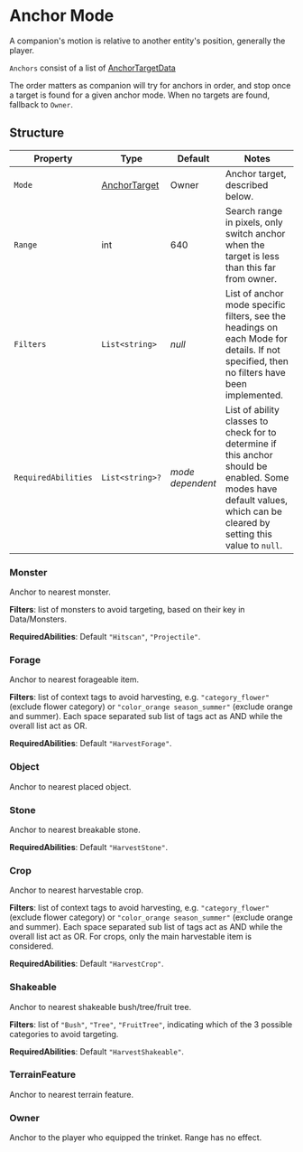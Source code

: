 # Anchor Mode

A companion's motion is relative to another entity's position, generally the player.

`Anchors` consist of a list of [AnchorTargetData](~/api/TrinketTinker.Models.AnchorTargetData.yml)

The order matters as companion will try for anchors in order, and stop once a target is found for a given anchor mode.
When no targets are found, fallback to `Owner`.

## Structure

| Property | Type | Default | Notes |
| -------- | ---- | ------- | ----- |
| `Mode` | [AnchorTarget](~/api/TrinketTinker.Models.AnchorTarget.yml) | Owner | Anchor target, described below. |
| `Range` | int | 640 | Search range in pixels, only switch anchor when the target is less than this far from owner. |
| `Filters` | `List<string>` | _null_ | List of anchor mode specific filters, see the headings on each Mode for details. If not specified, then no filters have been implemented. |
| `RequiredAbilities` | `List<string>?` | _mode dependent_  | List of ability classes to check for to determine if this anchor should be enabled. Some modes have default values, which can be cleared by setting this value to `null`. |

### Monster

Anchor to nearest monster.

__Filters__: list of monsters to avoid targeting, based on their key in Data/Monsters.

__RequiredAbilities__: Default `"Hitscan"`, `"Projectile"`.

### Forage

Anchor to nearest forageable item.

__Filters__: list of context tags to avoid harvesting, e.g. `"category_flower"` (exclude flower category) or `"color_orange season_summer"` (exclude orange and summer). Each space separated sub list of tags act as AND while the overall list act as OR.

__RequiredAbilities__: Default `"HarvestForage"`.

### Object

Anchor to nearest placed object.

### Stone

Anchor to nearest breakable stone.

__RequiredAbilities__: Default `"HarvestStone"`.

### Crop

Anchor to nearest harvestable crop.

__Filters__: list of context tags to avoid harvesting, e.g. `"category_flower"` (exclude flower category) or `"color_orange season_summer"` (exclude orange and summer). Each space separated sub list of tags act as AND while the overall list act as OR. For crops, only the main harvestable item is considered.

__RequiredAbilities__: Default `"HarvestCrop"`.

### Shakeable

Anchor to nearest shakeable bush/tree/fruit tree.

__Filters__: list of `"Bush"`, `"Tree"`, `"FruitTree"`, indicating which of the 3 possible categories to avoid targeting.

__RequiredAbilities__: Default `"HarvestShakeable"`.

### TerrainFeature

Anchor to nearest terrain feature.

### Owner

Anchor to the player who equipped the trinket. Range has no effect.
